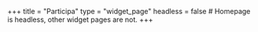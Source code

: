 +++
title = "Participa"
type = "widget_page"
headless = false  # Homepage is headless, other widget pages are not.
+++